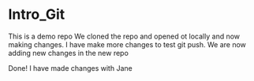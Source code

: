 # Intro_Git
This is a demo repo
We cloned the repo and opened ot locally and now making changes.
I have make more changes to test git push.
We are now adding new changes in the new repo

Done!
I have made changes with Jane